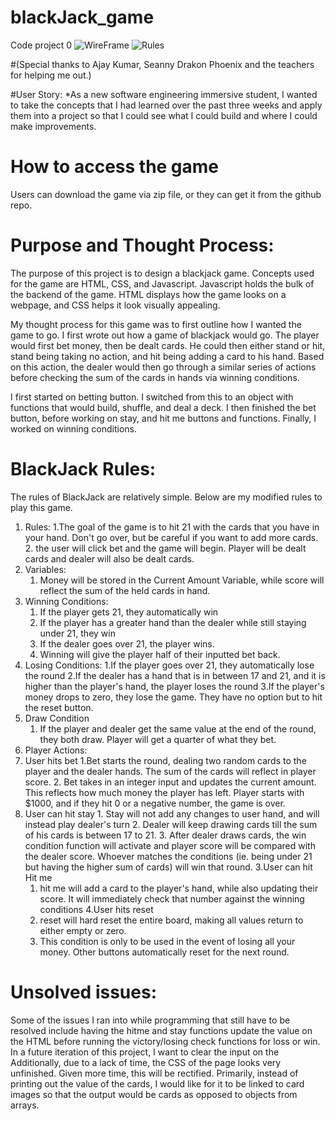 # blackJack_game
Code project 0
![WireFrame](https://github.com/KingSri/blackJack_game/blob/master/images/Photos%20-%201%20of%202.png)
![Rules](https://github.com/KingSri/blackJack_game/blob/master/images/Photos%20-%202%20of%202.png)

#(Special thanks to Ajay Kumar, Seanny Drakon Phoenix and the teachers for helping me out.)

#User Story:
*As a new software engineering immersive student, I wanted to take the concepts that I had learned over the past three weeks and apply them into a project so that I could see what I could build and where I could make improvements.

# How to access the game
Users can download the game via zip file, or they can get it from the github repo.

# Purpose and Thought Process:

The purpose of this project is to design a blackjack game. Concepts used for the game are HTML, CSS, and Javascript.
Javascript holds the bulk of the backend of the game. HTML displays how the game looks on a webpage, and CSS helps it look visually appealing.

My thought process for this game was to first outline how I wanted the game to go. I first wrote out how a game of blackjack would go. The player would first bet money, then be dealt cards. He could then either stand or hit, stand being taking no action, and hit being adding a card to his hand. Based on this action, the dealer would then go through a similar series of actions before checking the sum of the cards in hands via winning conditions.

I first started on betting button. I switched from this to an object with functions that  would build, shuffle, and deal a deck. I then finished the bet button, before working on stay, and hit me buttons and functions. Finally, I worked on winning conditions.


# BlackJack Rules:

The rules of BlackJack are relatively simple. Below are my modified rules to play this game.

1. Rules:
      1.The goal of the game is to hit 21 with the cards that you have in your hand. Don't go over, but be careful if you want to add more cards.
      2. the user will click bet and the game will begin. Player will be dealt cards and dealer will also be dealt cards.
2. Variables:
    1. Money will be stored in the Current Amount Variable, while score will reflect the sum of the held cards in hand.
3. Winning Conditions:
    1. If the player gets 21, they automatically win
    2. If the player has a greater hand than the dealer while still staying under 21, they win
    3. If the dealer goes over 21, the player wins.
    4. Winning will give the player half of their inputted bet back.
4. Losing Conditions:
      1.If the player goes over 21, they automatically lose the round
      2.If the dealer has a hand that is in between 17 and 21, and it is higher than the player's hand, the player loses the round
      3.If the player's money drops to zero, they lose the game. They have no option but to hit the reset button.
5. Draw Condition
    1. If the player and dealer get the same value at the end of the round, they both draw. Player will get a quarter of what they bet.
6. Player Actions:
  1. User hits bet
          1.Bet starts the round, dealing two random cards to the player and the dealer hands. The sum of the cards will reflect in player score.
          2. Bet takes in an integer input and updates the current amount. This reflects how much money the player has left. Player starts with $1000, and if they hit 0 or a negative number, the game is over.    
  2. User can hit stay
          1. Stay will not add any changes to user hand, and will instead play dealer's turn
          2. Dealer will keep drawing cards till the sum of his cards is between 17 to 21.
          3. After dealer draws cards, the win condition function will activate and player score will be compared with the dealer score. Whoever matches the conditions (ie. being under 21 but having the higher sum of cards) will win that round.
3.User can hit Hit me
        1. hit me will add a card to the player's hand, while also updating their score. It will immediately check that number against the winning conditions
4.User hits reset
        1. reset will hard reset the entire board, making all values return to either empty or zero.
        2. This condition is only to be used in the event of losing all your money. Other buttons automatically reset for the next round.

# Unsolved issues:
Some of the issues I ran into while programming that still have to be resolved include having the hitme and stay functions update the value on the HTML before running the victory/losing check functions for loss or win. In a future iteration of this project, I want to clear the input on the  Additionally,
due to a lack of time, the CSS of the page looks very unfinished. Given more time, this will be rectified. Primarily, instead of printing out the value of the cards, I would like for it to be linked to card images so that the output would be cards as opposed to objects from arrays.
